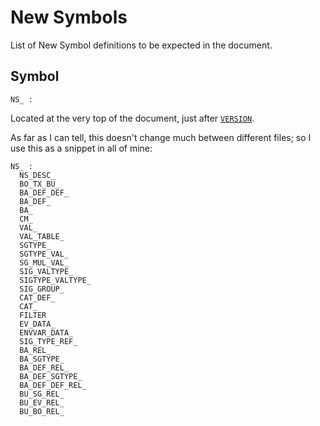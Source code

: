 # New Symbols

List of New Symbol definitions to be expected in the document.

## Symbol

```
NS_ :
```

Located at the very top of the document, just after [`VERSION`](version.md).

As far as I can tell, this doesn't change much between different files; so I use this as a snippet in all of mine:

```
NS_ :
  NS_DESC_
  BO_TX_BU_
  BA_DEF_DEF_
  BA_DEF_
  BA_
  CM_
  VAL_
  VAL_TABLE_
  SGTYPE_
  SGTYPE_VAL_
  SG_MUL_VAL_
  SIG_VALTYPE_
  SIGTYPE_VALTYPE_
  SIG_GROUP_
  CAT_DEF_
  CAT_
  FILTER
  EV_DATA_
  ENVVAR_DATA_
  SIG_TYPE_REF_
  BA_REL_
  BA_SGTYPE_
  BA_DEF_REL_
  BA_DEF_SGTYPE_
  BA_DEF_DEF_REL_
  BU_SG_REL_
  BU_EV_REL_
  BU_BO_REL_
```
